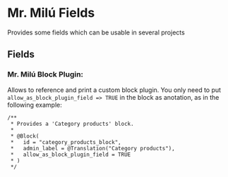 # Mr. Milú Fields

Provides some fields which can be usable in several projects

## Fields

### Mr. Milú Block Plugin:
Allows to reference and print a custom block plugin. You only need to put `allow_as_block_plugin_field => TRUE` in the block as anotation, as in the following example:

~~~~
/**
 * Provides a 'Category products' block.
 *
 * @Block(
 *   id = "category_products_block",
 *   admin_label = @Translation("Category products"),
 *   allow_as_block_plugin_field = TRUE
 * )
 */
~~~~